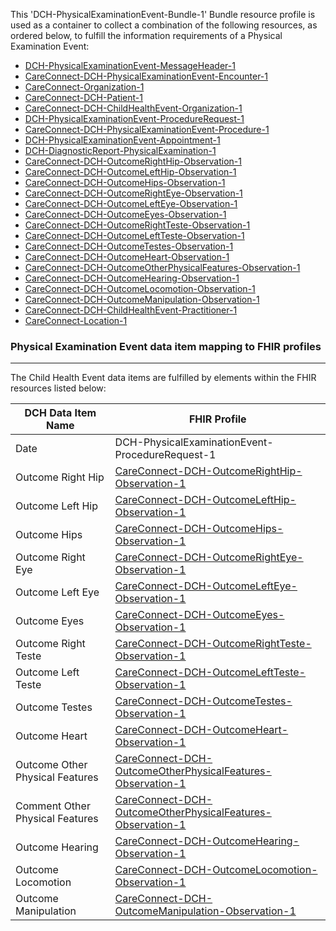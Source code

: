 This 'DCH-PhysicalExaminationEvent-Bundle-1' Bundle resource profile is used as a container to collect a combination of the following resources, as ordered below, to fulfill the information requirements of a Physical Examination Event:

- [DCH-PhysicalExaminationEvent-MessageHeader-1]
- [CareConnect-DCH-PhysicalExaminationEvent-Encounter-1]
- [CareConnect-Organization-1]
- [CareConnect-DCH-Patient-1]
- [CareConnect-DCH-ChildHealthEvent-Organization-1]
- [DCH-PhysicalExaminationEvent-ProcedureRequest-1] 
- [CareConnect-DCH-PhysicalExaminationEvent-Procedure-1]
- [DCH-PhysicalExaminationEvent-Appointment-1]
- [DCH-DiagnosticReport-PhysicalExamination-1]
- [CareConnect-DCH-OutcomeRightHip-Observation-1]
- [CareConnect-DCH-OutcomeLeftHip-Observation-1]
- [CareConnect-DCH-OutcomeHips-Observation-1]
- [CareConnect-DCH-OutcomeRightEye-Observation-1]
- [CareConnect-DCH-OutcomeLeftEye-Observation-1]
- [CareConnect-DCH-OutcomeEyes-Observation-1]
- [CareConnect-DCH-OutcomeRightTeste-Observation-1]
- [CareConnect-DCH-OutcomeLeftTeste-Observation-1]
- [CareConnect-DCH-OutcomeTestes-Observation-1]
- [CareConnect-DCH-OutcomeHeart-Observation-1]
- [CareConnect-DCH-OutcomeOtherPhysicalFeatures-Observation-1]
- [CareConnect-DCH-OutcomeHearing-Observation-1]
- [CareConnect-DCH-OutcomeLocomotion-Observation-1]
- [CareConnect-DCH-OutcomeManipulation-Observation-1]
- [CareConnect-DCH-ChildHealthEvent-Practitioner-1]
- [CareConnect-Location-1]



### Physical Examination Event data item mapping to FHIR profiles ###
----------
The Child Health Event data items are fulfilled by elements within the FHIR resources listed below:

| DCH Data Item Name              | FHIR Profile                                                 |
|---------------------------------|--------------------------------------------------------------|
| Date                            | DCH-PhysicalExaminationEvent-ProcedureRequest-1              |
| Outcome Right Hip               | [CareConnect-DCH-OutcomeRightHip-Observation-1]              |
| Outcome Left Hip                | [CareConnect-DCH-OutcomeLeftHip-Observation-1]               |
| Outcome Hips                    | [CareConnect-DCH-OutcomeHips-Observation-1]                  |
| Outcome Right Eye               | [CareConnect-DCH-OutcomeRightEye-Observation-1]              |
| Outcome Left Eye                | [CareConnect-DCH-OutcomeLeftEye-Observation-1]               |
| Outcome Eyes                    | [CareConnect-DCH-OutcomeEyes-Observation-1]                  |
| Outcome Right Teste             | [CareConnect-DCH-OutcomeRightTeste-Observation-1]            |
| Outcome Left Teste              | [CareConnect-DCH-OutcomeLeftTeste-Observation-1]             |
| Outcome Testes                  | [CareConnect-DCH-OutcomeTestes-Observation-1]                |
| Outcome Heart                   | [CareConnect-DCH-OutcomeHeart-Observation-1]                 |
| Outcome Other Physical Features | [CareConnect-DCH-OutcomeOtherPhysicalFeatures-Observation-1] |
| Comment Other Physical Features | [CareConnect-DCH-OutcomeOtherPhysicalFeatures-Observation-1] |
| Outcome Hearing                 | [CareConnect-DCH-OutcomeHearing-Observation-1]               |
| Outcome Locomotion              | [CareConnect-DCH-OutcomeLocomotion-Observation-1]            |
| Outcome Manipulation            | [CareConnect-DCH-OutcomeManipulation-Observation-1]          |
                                                                                                   

[DCH-PhysicalExaminationEvent-MessageHeader-1]:dch-physicalexaminationevent-messageheader-1.html
[CareConnect-DCH-PhysicalExaminationEvent-Encounter-1]:careconnect-dch-physicalexaminationevent-encounter-1.html
[CareConnect-Organization-1]:careconnect-organization-1.html
[CareConnect-DCH-Patient-1]:careconnect-dch-patient-1.html
[CareConnect-DCH-ChildHealthEvent-Organization-1]:careconnect-dch-childhealthevent-organization-1.html
[DCH-PhysicalExaminationEvent-ProcedureRequest-1]:dch-physicalexaminationevent-procedurerequest-1.html 
[DCH-PhysicalExaminationEvent-Appointment-1]:dch-physicalexaminationevent-appointment-1.html 
[CareConnect-DCH-PhysicalExaminationEvent-Procedure-1]:careconnect-dch-newbornphysicalexamevent-procedure-1.html
[CareConnect-DCH-ChildHealthEvent-Practitioner-1]:careconnect-dch-childhealthevent-practitioner-1.html
[CareConnect-Location-1]:careconnect-location-1.html
[DCH-DiagnosticReport-PhysicalExamination-1]:dch-physicalexamination-diagnosticreport-1.html
[CareConnect-DCH-OutcomeRightHip-Observation-1]:careconnect-dch-outcomerighthip-observation-1.html
[CareConnect-DCH-OutcomeLeftHip-Observation-1]:careconnect-dch-outcomelefthip-observation-1.html
[CareConnect-DCH-OutcomeHips-Observation-1]:careconnect-dch-observation-outcomehips-1.html
[CareConnect-DCH-OutcomeRightEye-Observation-1]:careconnect-dch-outcomerighteye-observation-1.html
[CareConnect-DCH-OutcomeLeftEye-Observation-1]:careconnect-dch-outcomelefteye-observation-1.html
[CareConnect-DCH-OutcomeEyes-Observation-1]:careconnect-dch-outcomeeyes-observation-1.html
[CareConnect-DCH-OutcomeRightTeste-Observation-1]:careconnect-dch-outcomerightteste-observation-1.html
[CareConnect-DCH-OutcomeLeftTeste-Observation-1]:careconnect-dch-outcomeleftteste-observation-1.html
[CareConnect-DCH-OutcomeTestes-Observation-1]:careconnect-dch-outcometestes-observation-1.html
[CareConnect-DCH-OutcomeHeart-Observation-1]:careconnect-dch-outcomeheart-observation-1.html
[CareConnect-DCH-OutcomeOtherPhysicalFeatures-Observation-1]:careconnect-dch-outcomeotherphysicalfeatures-observation-1.html
[CareConnect-DCH-OutcomeHearing-Observation-1]:careconnect-dch-outcomehearing-observation-1.html
[CareConnect-DCH-OutcomeLocomotion-Observation-1]:careconnect-dch-outcomelocomotion-observation-1.html
[CareConnect-DCH-OutcomeManipulation-Observation-1]:careconnect-dch-outcomemanipulation-observation-1.html

